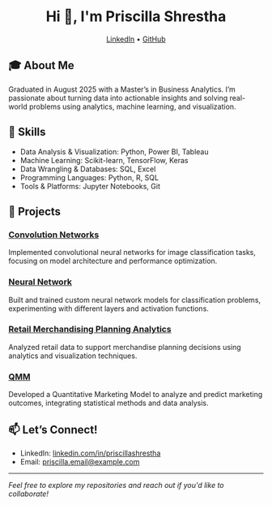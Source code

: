<h2 style="color: #ffb6c1; font-family: 'Courier New', Courier, monospace;">
</h2>

<h1 align="center">Hi 👋, I'm Priscilla Shrestha</h1>
<p align="center">
  <a href="https://www.linkedin.com/in/priscillastha/">LinkedIn</a> •
  <a href="https://github.com/Priscillastha">GitHub</a>
</p>

## 🎓 About Me
Graduated in August 2025 with a Master’s in Business Analytics. I’m passionate about turning data into actionable insights and solving real-world problems using analytics, machine learning, and visualization.

## 💼 Skills
- Data Analysis & Visualization: Python, Power BI, Tableau  
- Machine Learning: Scikit-learn, TensorFlow, Keras  
- Data Wrangling & Databases: SQL, Excel 
- Programming Languages: Python, R, SQL  
- Tools & Platforms: Jupyter Notebooks, Git

## 🚀 Projects

### [Convolution Networks](https://github.com/Priscillastha/convolution-networks-)  
Implemented convolutional neural networks for image classification tasks, focusing on model architecture and performance optimization.

### [Neural Network](https://github.com/Priscillastha/NEURAL-NETWORK)  
Built and trained custom neural network models for classification problems, experimenting with different layers and activation functions.

### [Retail Merchandising Planning Analytics](https://github.com/Priscillastha/RETAIL-MERCHANDISING-PLANNING-ANALYTICS)  
Analyzed retail data to support merchandise planning decisions using analytics and visualization techniques.

### [QMM](https://github.com/Priscillastha/QMM)  
Developed a Quantitative Marketing Model to analyze and predict marketing outcomes, integrating statistical methods and data analysis.


## 📫 Let’s Connect!
- LinkedIn: [linkedin.com/in/priscillashrestha](https://linkedin.com/in/priscillashrestha)  
- Email: priscilla.email@example.com  

---

*Feel free to explore my repositories and reach out if you'd like to collaborate!*
